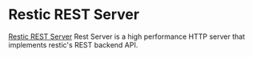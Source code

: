 # Restic REST Server

[Restic REST Server](https://github.com/restic/rest-server) Rest Server is a high performance HTTP server that implements restic's REST backend API.
